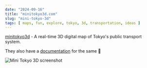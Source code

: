 ```yaml
---
date: "2024-09-16"
title: "minitokyo3d.com"
slug: "mini-tokyo-3d"
tags: [ maps, fun, explore, tokyo, 3d, transportation, ideas ]
---
```




[minitokyo3d][1] - A real-time 3D digital map of Tokyo's public transport system.

They also have a [documentation][3] for the same 🤯

![Mini Tokyo 3D screenshot][2]



  [1]: https://minitokyo3d.com/
  [2]: https://minitokyo3d.com/docs/master/images/hero.jpg
  [3]: https://minitokyo3d.com/docs/master/
